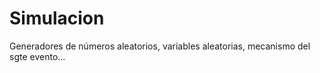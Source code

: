 Simulacion
==========

Generadores de números aleatorios, variables aleatorias, mecanismo del sgte evento...